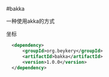 #bakka

一种使用akka的方式

坐标

```xml
  <dependency>
      <groupId>org.beykery</groupId>
      <artifactId>bakka</artifactId>
      <version>1.0.0</version>
  </dependency>
```